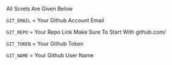 All Screts Are Given Below

`GIT_EMAIL` = Your Github Account Email

`GIT_REPO` = Your Repo Link Make Sure To Start With github.com/

`GIT_TOKEN` = Your Github Token

`GIT_NAME` = Your Github User Name
